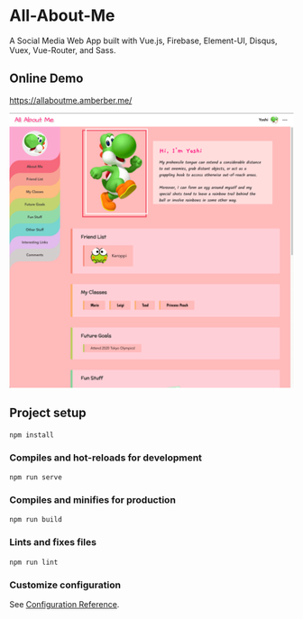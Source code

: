 # All-About-Me

A Social Media Web App built with Vue.js, Firebase, Element-UI, Disqus, Vuex, Vue-Router, and Sass.

## Online Demo

https://allaboutme.amberber.me/

![screenshot](screenshot.png)

## Project setup

```
npm install
```

### Compiles and hot-reloads for development

```
npm run serve
```

### Compiles and minifies for production

```
npm run build
```

### Lints and fixes files

```
npm run lint
```

### Customize configuration

See [Configuration Reference](https://cli.vuejs.org/config/).
